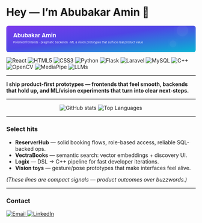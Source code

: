 # Hey — I’m Abubakar Amin 👋

<svg width="100%" height="140" viewBox="0 0 1000 140" preserveAspectRatio="none" xmlns="http://www.w3.org/2000/svg" role="img" aria-label="Header">
  <defs>
    <linearGradient id="g2" x1="0" x2="1" y1="0" y2="1">
      <stop offset="0" stop-color="#7C3AED"/>
      <stop offset="0.45" stop-color="#4F46E5"/>
      <stop offset="1" stop-color="#06B6D4"/>
    </linearGradient>
    <filter id="blur" x="-20%" y="-20%" width="140%" height="140%">
      <feGaussianBlur stdDeviation="18" result="b"/>
      <feBlend in="SourceGraphic" in2="b"/>
    </filter>
  </defs>

  <rect width="1000" height="140" rx="12" fill="url(#g2)"/>
  <g transform="translate(36,30)">
    <text x="0" y="32" font-family="Inter, Roboto, Arial" font-size="30" fill="#ffffff" font-weight="700">Abubakar Amin</text>
    <text x="0" y="64" font-family="Inter, Roboto, Arial" font-size="15" fill="#F0F9FF" opacity="0.95">
      Polished frontends · pragmatic backends · ML & vision prototypes that surface real product value
    </text>
  </g>

  <!-- small accents -->
  <circle cx="930" cy="26" r="30" fill="#ffffff" opacity="0.06" filter="url(#blur)"/>
  <circle cx="880" cy="96" r="18" fill="#ffffff" opacity="0.05" filter="url(#blur)"/>
</svg>

<p>
  <img alt="React" src="https://img.shields.io/badge/React-React-61DAFB?style=for-the-badge&logo=react&logoColor=black"/>
  <img alt="HTML5" src="https://img.shields.io/badge/HTML5-HTML5-E34F26?style=for-the-badge&logo=html5&logoColor=white"/>
  <img alt="CSS3" src="https://img.shields.io/badge/CSS3-CSS3-1572B6?style=for-the-badge&logo=css3&logoColor=white"/>
  <img alt="Python" src="https://img.shields.io/badge/Python-Python-3776AB?style=for-the-badge&logo=python&logoColor=white"/>
  <img alt="Flask" src="https://img.shields.io/badge/Flask-Server-000000?style=for-the-badge&logo=flask&logoColor=white"/>
  <img alt="Laravel" src="https://img.shields.io/badge/Laravel-Laravel-FF2D20?style=for-the-badge&logo=laravel&logoColor=white"/>
  <img alt="MySQL" src="https://img.shields.io/badge/MySQL-MySQL-00758F?style=for-the-badge&logo=mysql&logoColor=white"/>
  <img alt="C++" src="https://img.shields.io/badge/C%2B%2B-C%2B%2B-00599C?style=for-the-badge&logo=c%2B%2B&logoColor=white"/>
  <img alt="OpenCV" src="https://img.shields.io/badge/OpenCV-Computer_Vision-000000?style=for-the-badge&logo=opencv&logoColor=white"/>
  <img alt="MediaPipe" src="https://img.shields.io/badge/MediaPipe-Gestures-3A3A3A?style=for-the-badge"/>
  <img alt="LLMs" src="https://img.shields.io/badge/LLMs-Experiments-FF7A00?style=for-the-badge"/>
</p>

---

**I ship product-first prototypes — frontends that feel smooth, backends that hold up, and ML/vision experiments that turn into clear next-steps.**

---

<!-- GitHub dynamic cards: stats + language usage (beautiful visual) -->
<p align="center">
  <img alt="GitHub stats" src="https://github-readme-stats.vercel.app/api?username=AbubakarAmin&show_icons=true&count_private=false&theme=radical" />
  <img alt="Top Languages" src="https://github-readme-stats.vercel.app/api/top-langs/?username=AbubakarAmin&layout=compact&langs_count=8&theme=radical" />
</p>

---

### Select hits
- **ReserverHub** — solid booking flows, role-based access, reliable SQL-backed ops.  
- **VectraBooks** — semantic search: vector embeddings + discovery UI.  
- **Logix** — DSL → C++ pipeline for fast developer iterations.  
- **Vision toys** — gesture/pose prototypes that make interfaces feel alive.

*(These lines are compact signals — product outcomes over buzzwords.)*

---

### Contact
<p>
  <a href="mailto:abubakaramin100@gmail.com?subject=Quick%20collab%20idea">
    <img alt="Email" src="https://img.shields.io/badge/Email-%20abubakaramin100@gmail.com-cc0000?style=for-the-badge&logo=gmail&logoColor=white"/>
  </a>
  <a href="https://www.linkedin.com/in/developer-abubakar-amin/">
    <img alt="LinkedIn" src="https://img.shields.io/badge/LinkedIn-Connect-0A66C2?style=for-the-badge&logo=linkedin&logoColor=white"/>
  </a>
  <a href="https://github.com/AbubakarAmin">
    <img alt="GitHub" src="https://img.shields.io
